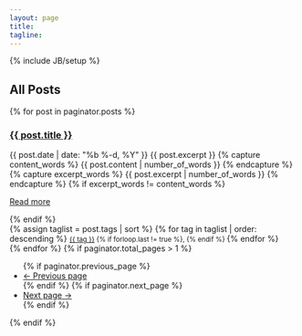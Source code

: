 ```yaml
---
layout: page
title: 
tagline:  
---
```

{% include JB/setup %}

    
## All Posts

{% for post in paginator.posts %}
<div class="panel panel-default">
  <div class="panel-body">
    <h3 class="media-heading"><a class="text-dblue" href="{{ post.url }}">{{ post.title }}</a></h3>
    <time class="media-meta text-muted" datetime="{{ post.date | date_to_xmlschema }}">{{ post.date | date: "%b %-d, %Y" }}</time>
    {{ post.excerpt }} 
    {% capture content_words %} 
      {{ post.content | number_of_words }} 
    {% endcapture %} 
    {% capture excerpt_words %} 
      {{ post.excerpt | number_of_words }} 
    {% endcapture %} 
    {% if excerpt_words != content_words %}
    <p><a class="btn btn-sm btn-primary" href="{{ post.url }}/#read-more" role="button">Read more <i class="fa fa-arrow-circle-right"></i></a>
    </p>
    {% endif %}
  </div>
  <div class="panel-footer">
    <i class="fa fa-tags text-primary"></i>
    {% assign taglist = post.tags | sort %}
    {% for tag in taglist | order: descending %}
    <small>
      <a class="text-dblue" href="/tags/#{{ tag | cgi_escape }}" title="View posts tagged with &quot;{{ tag }}&quot;">{{ tag }}</a>
      {% if forloop.last != true %}, {% endif %}
    </small> 
    {% endfor %}
  </div>
</div>
{% endfor %} {% if paginator.total_pages > 1 %}
<ul class="pager">
  {% if paginator.previous_page %}
  <li class="previous"><a href="{{ paginator.previous_page_path | prepend: site.baseurl | replace: '//', '/' }}">&larr; Previous page</a>
  </li>
  {% endif %} 
  {% if paginator.next_page %}
  <li class="next"><a href="{{ paginator.next_page_path | prepend: site.baseurl | replace: '//', '/' }}">Next page &rarr;</a>
  </li>
  {% endif %}
</ul>
{% endif %}
 

